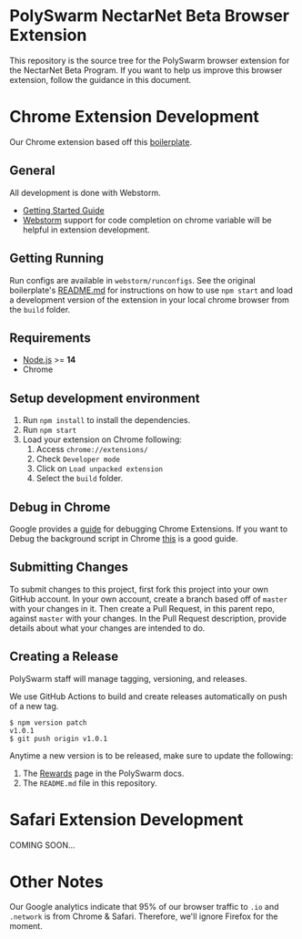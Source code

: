 # PolySwarm NectarNet Beta Browser Extension

This repository is the source tree for the PolySwarm browser extension for the NectarNet Beta Program.
If you want to help us improve this browser extension, follow the guidance in this document.

# Chrome Extension Development

Our Chrome extension based off this
[boilerplate](https://github.com/lxieyang/chrome-extension-boilerplate-react).

## General

All development is done with Webstorm.

* [Getting Started Guide](https://developer.chrome.com/docs/extensions/mv3/getstarted/)
* [Webstorm](https://stackoverflow.com/questions/13997468/how-do-i-use-webstorm-for-chrome-extension-development) support for
code completion on chrome variable will be helpful in extension development.


## Getting Running

Run configs are available in `webstorm/runconfigs`.
See the original boilerplate's [README.md](https://github.com/lxieyang/chrome-extension-boilerplate-react/blob/master/README.md#procedures) for instructions on how to
use `npm start` and load a development version of the extension in your local chrome browser from
the `build` folder.

## Requirements

- [Node.js](https://nodejs.org/) >= **14**
- Chrome

## Setup development environment

1. Run `npm install` to install the dependencies.
2. Run `npm start`
3. Load your extension on Chrome following:
   1. Access `chrome://extensions/`
   2. Check `Developer mode`
   3. Click on `Load unpacked extension`
   4. Select the `build` folder.

## Debug in Chrome

Google provides a [guide](https://developer.chrome.com/docs/extensions/mv3/tut_debugging/) for debugging Chrome Extensions.
If you want to Debug the background script in Chrome [this](https://dev.to/wataash/chrome-attach-debug-with-webstorm-328p) is a good guide.

## Submitting Changes

To submit changes to this project, first fork this project into your own GitHub account.
In your own account, create a branch based off of `master` with your changes in it.
Then create a Pull Request, in this parent repo, against `master` with your changes.
In the Pull Request description, provide details about what your changes are intended to do.

## Creating a Release

PolySwarm staff will manage tagging, versioning, and releases.

We use GitHub Actions to build and create releases automatically on push of a new tag.

```
$ npm version patch
v1.0.1
$ git push origin v1.0.1
```

Anytime a new version is to be released, make sure to update the following:

1. The [Rewards](https://docs.polyswarm.io/consumers/rewards/#browser-extension) page in the PolySwarm docs.
2. The `README.md` file in this repository.


# Safari Extension Development

COMING SOON...

# Other Notes

Our Google analytics indicate that 95% of our browser traffic to `.io` and `.network` is
from Chrome & Safari. Therefore, we'll ignore Firefox for the moment.
